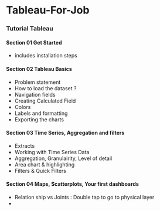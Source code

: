 # Tableau-For-Job

### Tutorial Tableau 
#### Section 01 Get Started 
- includes installation steps


#### Section 02 Tableau Basics 
- Problem statement
- How to load the dataset ?
- Navigation fields
- Creating Calculated Field
- Colors
- Labels and formatting
- Exporting the charts

#### Section 03 Time Series, Aggregation and filters 
- Extracts
- Working with Time Series Data
- Aggregation, Granulairity, Level of detail
- Area chart & highlighting
- Filters & Quick Filters

#### Section 04 Maps, Scatterplots, Your first dashboards
- Relation ship vs Joints : Double tap to go to physical layer 
- 



